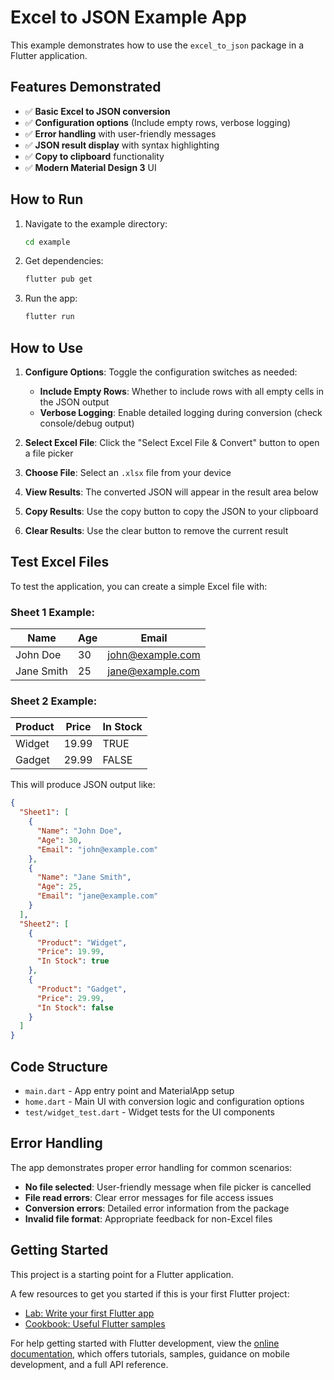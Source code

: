 # Excel to JSON Example App

This example demonstrates how to use the `excel_to_json` package in a Flutter application.

## Features Demonstrated

- ✅ **Basic Excel to JSON conversion**
- ✅ **Configuration options** (Include empty rows, verbose logging)
- ✅ **Error handling** with user-friendly messages
- ✅ **JSON result display** with syntax highlighting
- ✅ **Copy to clipboard** functionality
- ✅ **Modern Material Design 3** UI

## How to Run

1. Navigate to the example directory:
   ```bash
   cd example
   ```

2. Get dependencies:
   ```bash
   flutter pub get
   ```

3. Run the app:
   ```bash
   flutter run
   ```

## How to Use

1. **Configure Options**: Toggle the configuration switches as needed:
   - **Include Empty Rows**: Whether to include rows with all empty cells in the JSON output
   - **Verbose Logging**: Enable detailed logging during conversion (check console/debug output)

2. **Select Excel File**: Click the "Select Excel File & Convert" button to open a file picker

3. **Choose File**: Select an `.xlsx` file from your device

4. **View Results**: The converted JSON will appear in the result area below

5. **Copy Results**: Use the copy button to copy the JSON to your clipboard

6. **Clear Results**: Use the clear button to remove the current result

## Test Excel Files

To test the application, you can create a simple Excel file with:

### Sheet 1 Example:
| Name | Age | Email |
|------|-----|-------|
| John Doe | 30 | john@example.com |
| Jane Smith | 25 | jane@example.com |

### Sheet 2 Example:
| Product | Price | In Stock |
|---------|-------|----------|
| Widget | 19.99 | TRUE |
| Gadget | 29.99 | FALSE |

This will produce JSON output like:
```json
{
  "Sheet1": [
    {
      "Name": "John Doe",
      "Age": 30,
      "Email": "john@example.com"
    },
    {
      "Name": "Jane Smith", 
      "Age": 25,
      "Email": "jane@example.com"
    }
  ],
  "Sheet2": [
    {
      "Product": "Widget",
      "Price": 19.99,
      "In Stock": true
    },
    {
      "Product": "Gadget",
      "Price": 29.99, 
      "In Stock": false
    }
  ]
}
```

## Code Structure

- `main.dart` - App entry point and MaterialApp setup
- `home.dart` - Main UI with conversion logic and configuration options
- `test/widget_test.dart` - Widget tests for the UI components

## Error Handling

The app demonstrates proper error handling for common scenarios:

- **No file selected**: User-friendly message when file picker is cancelled
- **File read errors**: Clear error messages for file access issues
- **Conversion errors**: Detailed error information from the package
- **Invalid file format**: Appropriate feedback for non-Excel files

## Getting Started

This project is a starting point for a Flutter application.

A few resources to get you started if this is your first Flutter project:

- [Lab: Write your first Flutter app](https://docs.flutter.dev/get-started/codelab)
- [Cookbook: Useful Flutter samples](https://docs.flutter.dev/cookbook)

For help getting started with Flutter development, view the
[online documentation](https://docs.flutter.dev/), which offers tutorials,
samples, guidance on mobile development, and a full API reference.
